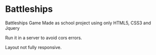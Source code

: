 # Battleships
Battleships Game Made as school project using only HTML5, CSS3 and Jquery

Run it in a server to avoid cors errors.

Layout not fully responsive.